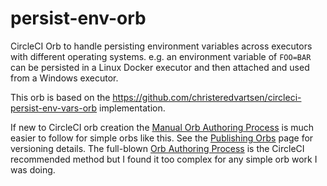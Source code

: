 # persist-env-orb

CircleCI Orb to handle persisting environment variables across executors with different operating systems. e.g. an environment variable of `FOO=BAR` can be persisted in a Linux Docker executor and then attached and used from a Windows executor.

This orb is based on the https://github.com/christeredvartsen/circleci-persist-env-vars-orb implementation.

If new to CircleCI orb creation the [Manual Orb Authoring Process](https://circleci.com/docs/2.0/orb-author-validate-publish/) is much easier to follow for simple orbs like this. See the [Publishing Orbs](https://circleci.com/docs/2.0/creating-orbs/) page for versioning details. The full-blown [Orb Authoring Process](https://circleci.com/docs/2.0/orb-author/) is the CircleCI recommended method but I found it too complex for any simple orb work I was doing.
